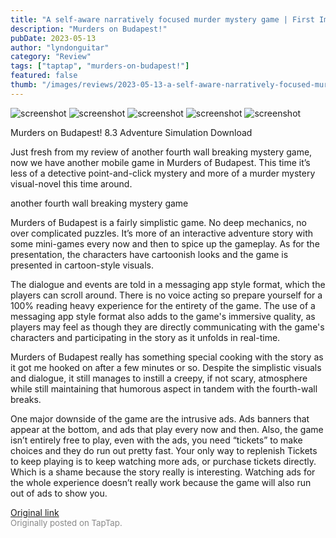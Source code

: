 ```yaml
---
title: "A self-aware narratively focused murder mystery game | First Impressions - Murders on Budapest"
description: "Murders on Budapest!"
pubDate: 2023-05-13
author: "lyndonguitar"
category: "Review"
tags: ["taptap", "murders-on-budapest!"]
featured: false
thumb: "/images/reviews/2023-05-13-a-self-aware-narratively-focused-murder-mystery-game--first-impressions---murders-on-buda-0.avif"
---
```


<div class="gallery">
  <img src="/images/reviews/2023-05-13-a-self-aware-narratively-focused-murder-mystery-game--first-impressions---murders-on-buda-0.avif" alt="screenshot" />
  <img src="/images/reviews/2023-05-13-a-self-aware-narratively-focused-murder-mystery-game--first-impressions---murders-on-buda-1.avif" alt="screenshot" />
  <img src="/images/reviews/2023-05-13-a-self-aware-narratively-focused-murder-mystery-game--first-impressions---murders-on-buda-2.avif" alt="screenshot" />
  <img src="/images/reviews/2023-05-13-a-self-aware-narratively-focused-murder-mystery-game--first-impressions---murders-on-buda-3.avif" alt="screenshot" />
  <img src="/images/reviews/2023-05-13-a-self-aware-narratively-focused-murder-mystery-game--first-impressions---murders-on-buda-4.avif" alt="screenshot" />
</div>

Murders on Budapest!
8.3
Adventure
Simulation
Download

Just fresh from my review of another fourth wall breaking mystery game, now we have another mobile game in Murders of Budapest. This time it’s less of a detective point-and-click mystery and more of a murder mystery visual-novel this time around.

another fourth wall breaking mystery game

Murders of Budapest is a fairly simplistic game. No deep mechanics, no over complicated puzzles. It’s more of an interactive adventure story with some mini-games every now and then to spice up the gameplay. As for the presentation, the characters have cartoonish looks and the game is presented in cartoon-style visuals.

The dialogue and events are told in a messaging app style format, which the players can scroll around. There is no voice acting so prepare yourself for a 100% reading heavy experience for the entirety of the game. The use of a messaging app style format also adds to the game's immersive quality, as players may feel as though they are directly communicating with the game's characters and participating in the story as it unfolds in real-time.

Murders of Budapest really has something special cooking with the story as it got me hooked on after a few minutes or so. Despite the simplistic visuals and dialogue, it still manages to instill a creepy, if not scary, atmosphere while still maintaining that humorous aspect in tandem with the fourth-wall breaks.

One major downside of the game are the intrusive ads. Ads banners that appear at the bottom, and ads that play every now and then. Also, the game isn’t entirely free to play, even with the ads, you need “tickets” to make choices and they do run out pretty fast. Your only way to replenish Tickets to keep playing is to keep watching more ads, or purchase tickets directly. Which is a shame because the story really is interesting. Watching ads for the whole experience doesn’t really work because the game will also run out of ads to show you.

[Original link](https://www.taptap.io/post/5421205)<br><span style="font-size: 0.95em; color: #888;">Originally posted on TapTap.</span>
